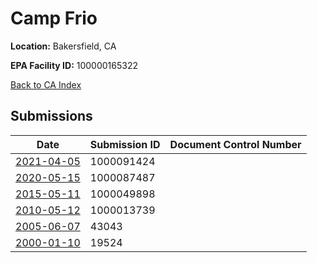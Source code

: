 # Camp Frio

**Location:** Bakersfield, CA

**EPA Facility ID:** 100000165322

[Back to CA Index](../../index.md)

## Submissions

| Date | Submission ID | Document Control Number |
|------|--------------|-------------------------|
| [2021-04-05](submissions/1000091424.md) | 1000091424 |  |
| [2020-05-15](submissions/1000087487.md) | 1000087487 |  |
| [2015-05-11](submissions/1000049898.md) | 1000049898 |  |
| [2010-05-12](submissions/1000013739.md) | 1000013739 |  |
| [2005-06-07](submissions/43043.md) | 43043 |  |
| [2000-01-10](submissions/19524.md) | 19524 |  |
